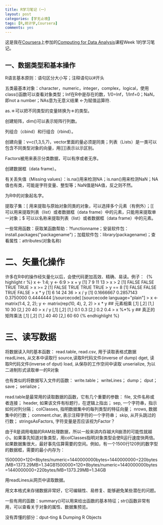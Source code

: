 ```yaml
---
title: R学习笔记（一）
layout: post
categories: [学无止境]
tags: [R,统计学,Coursera]
comments: yes
---
```


这是我在[Coursera](https://www.coursera.org/)上参加的[Computing for Data Analysis](https://www.coursera.org/course/compdata)课程Week 1的学习笔记。 

## 一、数据类型和基本操作

R语言基本原则：语句区分大小写；注释语句以#开头 

五类最基本对象：character，numeric，integer，complex，logical，使用class()函数可以查看对象类型；Inf在R中是存在的数，1/0=Inf，1/Inf=0；NaN，即not a number；NAs意为无意义结果 <-为赋值运算符.

as.＊可以把不同类型的变量转换为＊的类型。

创建矩阵，dim()可以表示矩阵行列数。

列组合（cbind）和行组合（rbind）。

创建向量：v=c(1,3,5,7)，vector里面的量必须是同类；列表（Lists）是一类可以包含不同类型对象的向量，用[[]]表示以示区别。 

Factors被用来表示分类数据，可以有序或者无序。

创建数据框（data frame）。
 
有关丢失值（Missing values）：is.na()用来检测NA；is.nan()用来检测NaN；NA值也有类，可能是字符变量、整型等；NaN值是NA值，反之则不然。

为R中的对象起名字。

提取子集：[ 用来提取与原始对象同类的对象，可以选择多个元素（有例外）；[[ 可以用来提取列表（list）或者数据框（data frame）中的元素，只能用来提取单一对象；$ 可以以名称来提取列表（list）或者数据框（data frame）中的元素。

一些常用函数：获取某函数帮助：?functionname；安装软件包：install.packages("packagename")；加载软件包：library(packagename)；查看属性：attributes(对象名称)​​ 

# ​二、矢量化操作

​许多在R中的操作经矢量化以后，会使代码更加高效、精确、易读。例子： 
​
​{% highlight r %}
x <\- 1:4; y <\- 6:9 > x + y [1] 7 9 11 13 > x > 2 [1] FALSE FALSE TRUE TRUE > x >= 2 [1] FALSE TRUE TRUE TRUE > y == 8 [1] FALSE FALSE TRUE FALSE > x * y [1] 6 14 24 36 > x / y [1] 0.1666667 0.2857143 0.3750000 0.4444444​​ [/sourcecode] [sourcecode language="plain"]​​ ​​> x <\- matrix(1:4, 2, 2); y <\- matrix(rep(10, 4), 2, 2) > x * y ## 元素相乘 [,1] [,2] [1,] 10 30 [2,] 20 40 > x / y [,1] [,2] [1,] 0.1 0.3 [2,] 0.2 0.4 > x %*% y ## 真正的矩阵乘法 [,1] [,2] [1,] 40 40 [2,] 60 60​​ 
{% endhighlight %}  

# 三、读写数据

将数据读入R的基本函数：
read.table, read.csv, 用于读取表格式数据
readLines, 从文本中读取行
source,读取R代码文件(inverse of dump)
dget, 读取R代码文件(inverse of dput)
load, 从保存的工作空间中读取
unserialize, 为以二进制形式读取单一的R对象

也有类似的将数据写入文件的函数：
write.table；
writeLines；
dump；
dput；
save；
serialize；

read.table是最常用的读取数据的函数，它有几个重要的参数：
file, 文件名称或者连接；
header, 如果该文件有标题行，在逻辑上指出；
sep, 一个字符串，指示如何对列分隔；
colClasses, 指明数据集中的每列类型的特征向量；
nrows, 数据集中的行数；
comment.char, 表示注释字符的一个字符串；
skip, 从开头跳过的行数；
stringsAsFactors, 字符变量是否应该视为Factor？

由于R是调用电脑的RAM处理数据，所以一般来讲内存越大R崩溃的可能性就越小。如果事先知道对象类型，用colClasses指明对象类型会使R运行速度快两倍。如果数据集很大，最好事先估算需要的空间。例如，有一个1500行120列的数字型的数据框，需要的最小内存为：

1500000×120×8bytes/numeric=1440000000bytes=1440000000÷220bytes/MB=1373.29MB=1.34GB1500000×120×8bytes/numeric=1440000000bytes=1440000000÷220bytes/MB=1373.29MB=1.34GB

用readLines从网页中读取数据。


​​用文本格式来存储数据非常好，它可编辑性、易修复、能够避免某些潜在的问题。

一些有用的函数：summary()可以用来给出函数的基本特征；str()函数非常有用，可以查看关于对象的属性、数据集预览。

没有弄懂的部分：dput-ting & Dumping R Objects